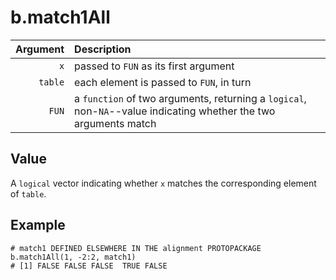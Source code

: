 b.match1All
===========

| Argument | Description |
| -------: | :---------- |
| `x` | passed to `FUN` as its first argument |
| `table` | each element is passed to `FUN`, in turn |
| `FUN` | a `function` of two arguments, returning a `logical`, non-`NA`--value indicating whether the two arguments match |

Value
-----

A `logical` vector indicating whether `x` matches the corresponding element of `table`.

Example
-------

    # match1 DEFINED ELSEWHERE IN THE alignment PROTOPACKAGE
    b.match1All(1, -2:2, match1) 
    # [1] FALSE FALSE FALSE  TRUE FALSE

